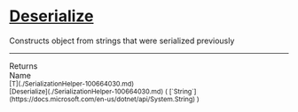 # [Deserialize](./SerializationHelper-100664030.md)

Constructs object from strings that were serialized previously
<br>
<hr>
Returns<img width=550/>Name
<br>
<sub>[T](./SerializationHelper-100664030.md)</sub><img width=500/><sub>[Deserialize](./SerializationHelper-100664030.md) ( [`String`](https://docs.microsoft.com/en-us/dotnet/api/System.String) )</sub><br>


